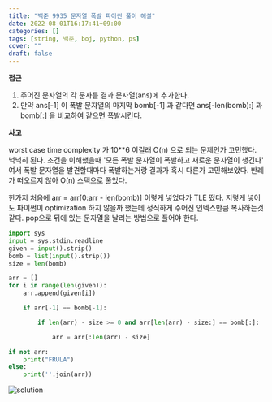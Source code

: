 ```yaml
---
title: "백준 9935 문자열 폭발 파이썬 풀이 해설"
date: 2022-08-01T16:17:41+09:00
categories: []
tags: [string, 백준, boj, python, ps]
cover: ""
draft: false
---
```


**접근**

1. 주어진 문자열의 각 문자를 결과 문자열(ans)에 추가한다.
2. 만약 ans[-1] 이 폭발 문자열의 마지막 bomb[-1] 과 같다면 ans[-len(bomb):] 과 bomb[:] 을 비교하여 같으면 폭발시킨다.

**사고**

worst case time complexity 가 10\*\*6 이길래 O(n) 으로 되는 문제인가 고민했다. 넉넉히 된다. 조건을 이해했을때 '모든 폭발 문자열이 폭발하고 새로운 문자열이 생긴다' 여서 폭발 문자열을 발견할때마다 폭발하는거랑 결과가 혹시 다른가 고민해보았다. 반례가 떠오르지 않아 O(n) 스택으로 풀었다.

한가지 처음에 arr = arr[0:arr - len(bomb)] 이렇게 넣었다가 TLE 떴다. 저렇게 넣어도 파이썬이 optimization 하지 않을까 했는데 정직하게 주어진 인덱스만큼 복사하는것 같다. pop으로 뒤에 있는 문자열을 날리는 방법으로 풀어야 한다.

```python
import sys
input = sys.stdin.readline
given = input().strip()
bomb = list(input().strip())
size = len(bomb)

arr = []
for i in range(len(given)):
    arr.append(given[i])

    if arr[-1] == bomb[-1]:

        if len(arr) - size >= 0 and arr[len(arr) - size:] == bomb[:]:

            arr = arr[:len(arr) - size]

if not arr:
    print("FRULA")
else:
    print(''.join(arr))
```

![solution](/img/boj9935.png)
